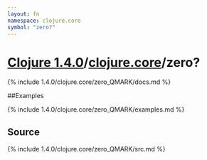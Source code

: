 ```yaml
---
layout: fn
namespace: clojure.core
symbol: "zero?"
---
```


# [Clojure 1.4.0](../../)/[clojure.core](../)/zero?

{% include 1.4.0/clojure.core/zero_QMARK/docs.md %}

##Examples

{% include 1.4.0/clojure.core/zero_QMARK/examples.md %}
## Source
{% include 1.4.0/clojure.core/zero_QMARK/src.md %}

